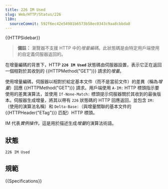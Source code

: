 ```yaml
---
title: 226 IM Used
slug: Web/HTTP/Status/226
l10n:
  sourceCommit: 592f6ec42e54981b6573b58ec0343c9aa8cbbda8
---
```


{{HTTPSidebar}}

> **備註：** 瀏覽器不支援 HTTP 中的*增量編碼*。此狀態碼是由特定用戶端使用的自定義伺服器返回的。

在增量編碼的背景下，HTTP **`226 IM Used`** 狀態碼由伺服器設置，表示它正在返回一個相對於其收到的 {{HTTPMethod("GET")}} 請求的*增量*。

使用增量編碼，伺服器以相對於給定基本文件（而不是當前文件）的差異（稱為*增量*）回應 {{HTTPMethod("GET")}} 請求。用戶端使用 `A-IM:` HTTP 標頭指示要使用的差異演算法，並使用 `If-None-Match:` 標頭提示伺服器關於其收到的最後版本。伺服器生成增量，將其以帶有 `226` 狀態碼的 HTTP 回應返回，並包含 `IM:`（使用的演算法名稱）和 `Delta-Base:`（與增量關聯的基本文件的 {{HTTPHeader("ETag")}} 匹配）HTTP 標頭。

IM 代表*實例操作*，這是用於描述生成*增量*的演算法術語。

## 狀態

```http
226 IM Used
```

## 規範

{{Specifications}}

